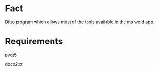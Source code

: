 # Fact
Ditto program which allows most of the tools available in the ms word app.

# Requirements
pyqt5

docx2txt
